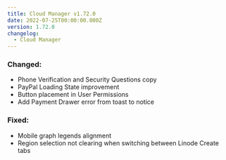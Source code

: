 ```yaml
---
title: Cloud Manager v1.72.0
date: 2022-07-25T00:00:00.000Z
version: 1.72.0
changelog:
  - Cloud Manager
---
```


### Changed:
- Phone Verification and Security Questions copy
- PayPal Loading State improvement
- Button placement in User Permissions
- Add Payment Drawer error from toast to notice

### Fixed:
- Mobile graph legends alignment
- Region selection not clearing when switching between Linode Create tabs
